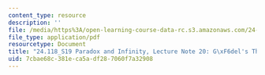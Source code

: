 ```yaml
---
content_type: resource
description: ''
file: /media/https%3A/open-learning-course-data-rc.s3.amazonaws.com/24-118-paradox-and-infinity-spring-2019/7cbae68c381eca5adf287060f7a32908_MIT24_118S19_LecNote20.pdf
file_type: application/pdf
resourcetype: Document
title: "24.118_S19 Paradox and Infinity, Lecture Note 20: G\xF6del's Theorem I"
uid: 7cbae68c-381e-ca5a-df28-7060f7a32908
---
```

